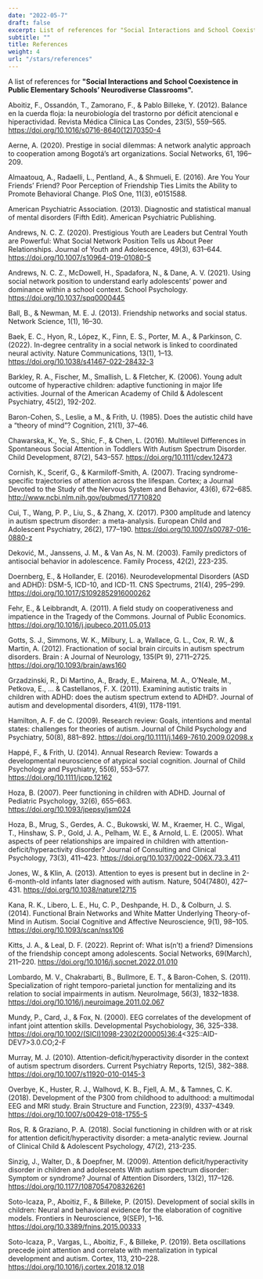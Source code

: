 ```yaml
---
date: "2022-05-7"
draft: false
excerpt: List of references for "Social Interactions and School Coexistence in Public Elementary Schools’ Neurodiverse Classrooms".
subtitle: ""
title: References
weight: 4
url: "/stars/references"
---
```


A list of references for **"Social Interactions and School Coexistence in Public Elementary Schools’ Neurodiverse Classrooms".**


Aboitiz, F., Ossandón, T., Zamorano, F., & Pablo Billeke, Y. (2012). Balance en la cuerda floja: la neurobiología del trastorno por déficit atencional e hiperactividad. Revista Médica Clínica Las Condes, 23(5), 559–565. https://doi.org/10.1016/s0716-8640(12)70350-4

Aerne, A. (2020). Prestige in social dilemmas: A network analytic approach to cooperation among Bogotá’s art organizations. Social Networks, 61, 196–209.

Almaatouq, A., Radaelli, L., Pentland, A., & Shmueli, E. (2016). Are You Your Friends’ Friend? Poor Perception of Friendship Ties Limits the Ability to Promote Behavioral Change. PloS One, 11(3), e0151588.

American Psychiatric Association. (2013). Diagnostic and statistical manual of mental disorders (Fifth Edit). American Psychiatric Publishing.

Andrews, N. C. Z. (2020). Prestigious Youth are Leaders but Central Youth are Powerful: What Social Network Position Tells us About Peer Relationships. Journal of Youth and Adolescence, 49(3), 631–644. https://doi.org/10.1007/s10964-019-01080-5


Andrews, N. C. Z., McDowell, H., Spadafora, N., & Dane, A. V. (2021). Using social network position to understand early adolescents’ power and dominance within a school context. School Psychology. https://doi.org/10.1037/spq0000445

Ball, B., & Newman, M. E. J. (2013). Friendship networks and social status. Network Science, 1(1), 16–30.

Baek, E. C., Hyon, R., López, K., Finn, E. S., Porter, M. A., & Parkinson, C. (2022). In-degree centrality in a social network is linked to coordinated neural activity. Nature Communications, 13(1), 1–13. https://doi.org/10.1038/s41467-022-28432-3

Barkley, R. A., Fischer, M., Smallish, L. & Fletcher, K. (2006). Young adult outcome of hyperactive children: adaptive functioning in major life activities. Journal of the American Academy of Child & Adolescent Psychiatry, 45(2), 192-202.

Baron-Cohen, S., Leslie,  a M., & Frith, U. (1985). Does the autistic child have a “theory of mind”? Cognition, 21(1), 37–46.

Chawarska, K., Ye, S., Shic, F., & Chen, L. (2016). Multilevel Differences in Spontaneous Social Attention in Toddlers With Autism Spectrum Disorder. Child Development, 87(2), 543–557. https://doi.org/10.1111/cdev.12473

Cornish, K., Scerif, G., & Karmiloff-Smith, A. (2007). Tracing syndrome-specific trajectories of attention across the lifespan. Cortex; a Journal Devoted to the Study of the Nervous System and Behavior, 43(6), 672–685. http://www.ncbi.nlm.nih.gov/pubmed/17710820

Cui, T., Wang, P. P., Liu, S., & Zhang, X. (2017). P300 amplitude and latency in autism spectrum disorder: a meta-analysis. European Child and Adolescent Psychiatry, 26(2), 177–190. https://doi.org/10.1007/s00787-016-0880-z

Deković, M., Janssens, J. M., & Van As, N. M. (2003). Family predictors of antisocial behavior in adolescence. Family Process, 42(2), 223-235.

Doernberg, E., & Hollander, E. (2016). Neurodevelopmental Disorders (ASD and ADHD): DSM-5, ICD-10, and ICD-11. CNS Spectrums, 21(4), 295–299. https://doi.org/10.1017/S1092852916000262


Fehr, E., & Leibbrandt, A. (2011). A field study on cooperativeness and impatience in the Tragedy of the Commons. Journal of Public Economics. https://doi.org/10.1016/j.jpubeco.2011.05.013

Gotts, S. J., Simmons, W. K., Milbury, L. a, Wallace, G. L., Cox, R. W., & Martin, A. (2012). Fractionation of social brain circuits in autism spectrum disorders. Brain : A Journal of Neurology, 135(Pt 9), 2711–2725. https://doi.org/10.1093/brain/aws160

Grzadzinski, R., Di Martino, A., Brady, E., Mairena, M. A., O’Neale, M., Petkova, E., ... & Castellanos, F. X. (2011). Examining autistic traits in children with ADHD: does the autism spectrum extend to ADHD?. Journal of autism and developmental disorders, 41(9), 1178-1191.

Hamilton, A. F. de C. (2009). Research review: Goals, intentions and mental states: challenges for theories of autism. Journal of Child Psychology and Psychiatry, 50(8), 881–892. https://doi.org/10.1111/j.1469-7610.2009.02098.x

Happé, F., & Frith, U. (2014). Annual Research Review: Towards a developmental neuroscience of atypical social cognition. Journal of Child Psychology and Psychiatry, 55(6), 553–577. https://doi.org/10.1111/jcpp.12162

Hoza, B. (2007). Peer functioning in children with ADHD. Journal of Pediatric Psychology, 32(6), 655–663. https://doi.org/10.1093/jpepsy/jsm024

Hoza, B., Mrug, S., Gerdes, A. C., Bukowski, W. M., Kraemer, H. C., Wigal, T., Hinshaw, S. P., Gold, J. A., Pelham, W. E., & Arnold, L. E. (2005). What aspects of peer relationships are impaired in children with attention-deficit/hyperactivity disorder? Journal of Consulting and Clinical Psychology, 73(3), 411–423. https://doi.org/10.1037/0022-006X.73.3.411

Jones, W., & Klin, A. (2013). Attention to eyes is present but in decline in 2-6-month-old infants later diagnosed with autism. Nature, 504(7480), 427–431. https://doi.org/10.1038/nature12715

Kana, R. K., Libero, L. E., Hu, C. P., Deshpande, H. D., & Colburn, J. S. (2014). Functional Brain Networks and White Matter Underlying Theory-of-Mind in Autism. Social Cognitive and Affective Neuroscience, 9(1), 98–105. https://doi.org/10.1093/scan/nss106

Kitts, J. A., & Leal, D. F. (2022). Reprint of: What is(n’t) a friend? Dimensions of the friendship concept among adolescents. Social Networks, 69(March), 211–220. https://doi.org/10.1016/j.socnet.2022.01.010

Lombardo, M. V., Chakrabarti, B., Bullmore, E. T., & Baron-Cohen, S. (2011). Specialization of right temporo-parietal junction for mentalizing and its relation to social impairments in autism. NeuroImage, 56(3), 1832–1838. https://doi.org/10.1016/j.neuroimage.2011.02.067

Mundy, P., Card, J., & Fox, N. (2000). EEG correlates of the development of infant joint attention skills. Developmental Psychobiology, 36, 325–338. https://doi.org/10.1002/(SICI)1098-2302(200005)36:4<325::AID-DEV7>3.0.CO;2-F

Murray, M. J. (2010). Attention-deficit/hyperactivity disorder in the context of autism spectrum disorders. Current Psychiatry Reports, 12(5), 382–388. https://doi.org/10.1007/s11920-010-0145-3

Overbye, K., Huster, R. J., Walhovd, K. B., Fjell, A. M., & Tamnes, C. K. (2018). Development of the P300 from childhood to adulthood: a multimodal EEG and MRI study. Brain Structure and Function, 223(9), 4337–4349. https://doi.org/10.1007/s00429-018-1755-5

Ros, R. & Graziano, P. A. (2018). Social functioning in children with or at risk for attention deficit/hyperactivity disorder: a meta-analytic review. Journal of Clinical Child & Adolescent Psychology, 47(2), 213-235.

Sinzig, J., Walter, D., & Doepfner, M. (2009). Attention deficit/hyperactivity disorder in children and adolescents With autism spectrum disorder: Symptom or syndrome? Journal of Attention Disorders, 13(2), 117–126. https://doi.org/10.1177/1087054708326261

Soto-Icaza, P., Aboitiz, F., & Billeke, P. (2015). Development of social skills in children: Neural and behavioral evidence for the elaboration of cognitive models. Frontiers in Neuroscience, 9(SEP), 1–16. https://doi.org/10.3389/fnins.2015.00333

Soto-Icaza, P., Vargas, L., Aboitiz, F., & Billeke, P. (2019). Beta oscillations precede joint attention and correlate with mentalization in typical development and autism. Cortex, 113, 210–228. https://doi.org/10.1016/j.cortex.2018.12.018

